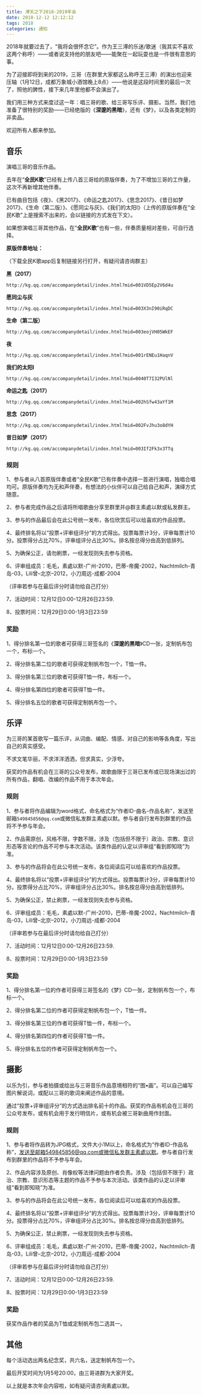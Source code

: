 ```yaml
---
title: 溥天之下2018-2019年会
date: 2018-12-12 12:12:12
tags: 2018
categories: 通知
---
```


2018年就要过去了，“我将会很怀念它”。作为王三溥的乐迷/歌迷（我其实不喜欢这两个称呼）——或者说支持他的朋友吧——能聚在一起玩耍也是一件很有意思的事。

为了迎接即将到来的2019，三哥（在群里大家都这么称呼王三溥）的演出也迎来压轴（1月12日，成都万象城小酒馆晚上8点）——他说是这段时间里的最后一次了，照他的脾性，接下来几年里他都不会演出了。

我们用三种方式来度过这一年：唱三哥的歌、给三哥写乐评、摄影。当然，我们也准备了很特别的奖励——已经绝版的《**深邃的黑暗**》，还有《梦》，以及各类定制的非卖品。

欢迎所有人都来参加。

## 音乐

演唱三哥的音乐作品。

去年在“**全民K歌**”已经有上传八首三哥给的原版伴奏，为了不增加三哥的工作量，这次不再新增其他伴奏。

已有曲目包括《夜》、《黑2017》、《命运之匙2017》、《思念2017》、《昔日如梦2017》、《生命（第二版）》、《愿同尘与灰》、《我们的太阳I》（上传的原版伴奏在“全民K歌”上是搜索不出来的，会以链接的方式发在下文）。

如果想演唱三哥其他作品，在“**全民K歌**”也有一些，伴奏质量相对差些，可自行选择。

**原版伴奏地址：**

（下载全民K歌app后复制链接另行打开，有疑问请咨询群主）

**黑（2017）**

`http://kg.qq.com/accompanydetail/index.html?mid=001VD5Ep2V6d4u`

**愿同尘与灰**

`http://kg.qq.com/accompanydetail/index.html?mid=003X3nI90iRqDC`

**生命（第二版）**

`http://kg.qq.com/accompanydetail/index.html?mid=003eojVH05WkEF`

**夜**

`http://kg.qq.com/accompanydetail/index.html?mid=001rENEu1HaqnV`

**我们的太阳I**

`http://kg.qq.com/accompanydetail/index.html?mid=0040T7I32PUlNl`

**命运之匙（2017）**

`http://kg.qq.com/accompanydetail/index.html?mid=002hSfw43aYf1M`

**思念（2017）**

`http://kg.qq.com/accompanydetail/index.html?mid=002FvJhu3o8dYH`

**昔日如梦（2017）**

`http://kg.qq.com/accompanydetail/index.html?mid=003If2Fk3x3TTq`

### 规则

1、参与者从八首原版伴奏或者“全民K歌”已有伴奏中选择一首进行演唱，独唱合唱均可。原版伴奏均为无和声伴奏，有想法的小伙伴可以自己给自己和声，演绎方式随意。

2、参与者完成作品之后请将所唱歌曲分享至群里并@群主素處以默或私发群主。

3、参与的作品最后会在此公号统一发布，各位欣赏后可以给喜欢的作品投票。

4、最终排名将以“投票+评审组评分”的方式得出。投票每票计3分，评审每票计10分。投票得分占比70%，评审组评分占比30%。排名按总得分由高到低排列。

5、为确保公正，请勿刷票，一经发现则失去参与资格。

6、评审组成员：毛毛，素處以默-广州-2010，巴蒂-帝魔-2002，Nachtmilch-青岛-03，Lili曾–北京–2012，小刀周远-成都-2004

（评审若参与在最后评分时请勿给自己打分）

7、活动时间：12月12日0:00-12月26日23:59.

8、投票时间：12月29日0:00-1月3日23:59

### 奖励

1、得分排名第一位的歌者可获得三哥签名的《**深邃的黑暗**》CD一张，定制帆布包一个，布标一个。

2、得分排名第二位的歌者可获得定制帆布包一个，T恤一件。

3、得分排名第三位的歌者可获得T恤一件，布标一个。

4、得分排名第四位的歌者可获得T恤一件。

5、得分排名五位的歌者可获得定制帆布包一个。

## 乐评

为三哥的某首歌写一篇乐评，从词曲、编配、情感、对自己的影响等各角度，写出自己的真实感受。

不求文笔华丽，不求洋洋洒洒，但求真实，少浮夸。

获奖的作品有机会在三哥的公众号发布，故歌曲限于三哥已发布或已现场演出过的所有作品，翻唱、改编的作品不⽤于本次年会。

### 规则

1、参与者将作品编辑为word格式，命名格式为“作者ID-曲名-作品名称”，发送至邮箱`549845856@qq.com`或微信私发群主素處以默。参与者自行发布到群里的作品将不予参与年会。

2、作品需原创，风格不限，字数不限，涉及（包括但不限于）政治、宗教、意识形态等言论的作品不可参与本次活动。该类作品的认定以评审组“看到即知晓”为准。

3、参与的作品将会在此公号统一发布，各位阅读后可以给喜欢的作品投票。

4、最终排名将以“投票+评审组评分”的方式得出。投票每票计3分，评审每票计10分。投票得分占比70%，评审组评分占比30%。排名按总得分由高到低排列。

5、为确保公正，禁止刷票，一经发现则失去参与资格。

6、评审组成员：毛毛，素處以默-广州-2010，巴蒂-帝魔-2002，Nachtmilch-青岛-03，Lili曾–北京–2012，小刀周远-成都-2004

（评审若参与在最后评分时请勿给自己打分）

7、活动时间：12月12日0:00-12月26日23:59.

8、投票时间：12月29日0:00-1月3日23:59

### 奖励

1、得分排名第一位的作者可获得三哥签名的《梦》CD一张，定制帆布包一个，布标一个。

2、得分排名第二位的作者可获得定制帆布包一个，T恤一件。

3、得分排名第三位的作者可获得T恤一件，布标一个。

4、得分排名第四位的作者可获得T恤一件。

5、得分排名五位的作者可获得定制帆布包一个。

## 摄影

以乐为引，参与者拍摄或绘出与三哥音乐作品意境相符的“图•画”。可以自己编写图片解说词，或配以三哥的歌词来阐述作品的意境。

通过“投票+评审组评分”的方式选出排名前十的作品。获奖的作品有机会在三哥的公众号发布，或有机会用于发行明信片，或有机会被三哥新曲用作封面。

### 规则

1、参与者将作品转为JPG格式，文件大小1M以上，命名格式为“作者ID-作品名称”，发送至邮箱549845856@qq.com或微信私发群主素處以默。参与者自行发布到群里的作品将不予参与年会。

2、作品内容涉及原创、肖像权等法律问题由作者负责。涉及（包括但不限于）政治、宗教、意识形态等主题的作品不予参与本次活动。该类作品的认定以评审组“看到即知晓”为准。

3、参与的作品将会在此公号统一发布，各位阅读后可以给喜欢的作品投票。

4、最终排名将以“投票+评审组评分”的方式得出。投票每票计3分，评审每票计10分。投票得分占比70%，评审组评分占比30%。排名按总得分由高到低排列。

5、为确保公正，禁止刷票，一经发现则失去参与资格。

6、评审组成员：毛毛，素處以默-广州-2010，巴蒂-帝魔-2002，Nachtmilch-青岛-03，Lili曾–北京–2012，小刀周远-成都-2004

（评审若参与在最后评分时请勿给自己打分）

7、活动时间：12月12日0:00-12月26日23:59.

8、投票时间：12月29日0:00-1月3日23:59

### 奖励

获奖作品作者的奖品为T恤或定制帆布包二选其一。

## 其他

每个活动选出两名纪念奖，共六名，送定制帆布包一个。

最后开奖时间为1月5号20:00，由三哥进群为大家开奖。

以上就是本次年会内容啦，如有疑问请咨询素處以默。